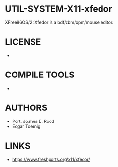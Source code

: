# UTIL-SYSTEM-X11-xfedor
XFree86OS/2: Xfedor is a bdf/xbm/xpm/mouse editor.

LICENSE
===============
* 

COMPILE TOOLS
===============
* 
 
AUTHORS
===============
* Port: Joshua E. Rodd
* Edgar Toernig

LINKS
===============
* https://www.freshports.org/x11/xfedor/


